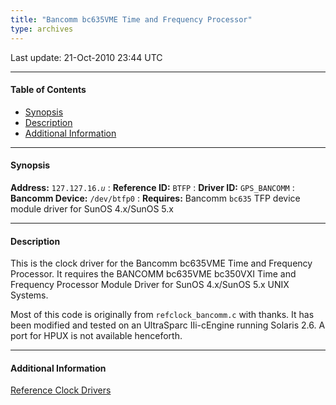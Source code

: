 ```yaml
---
title: "Bancomm bc635VME Time and Frequency Processor"
type: archives
---
```


Last update: 21-Oct-2010 23:44 UTC

* * *

#### Table of Contents

*   [Synopsis](/archives/drivers/driver16/#synopsis)
*   [Description](/archives/drivers/driver16/#description)
*   [Additional Information](/archives/drivers/driver16/#additional-information)

* * *

#### Synopsis

**Address:** <code>127.127.16._u_</code>
: **Reference ID:** `BTFP`
: **Driver ID:** `GPS_BANCOMM`
: **Bancomm Device:** `/dev/btfp0`
: **Requires:** Bancomm `bc635` TFP device module driver for SunOS 4.x/SunOS 5.x

* * *

#### Description

This is the clock driver for the Bancomm bc635VME Time and Frequency Processor. It requires the BANCOMM bc635VME bc350VXI Time and Frequency Processor Module Driver for SunOS 4.x/SunOS 5.x UNIX Systems.

Most of this code is originally from `refclock_bancomm.c` with thanks. It has been modified and tested on an UltraSparc IIi-cEngine running Solaris 2.6. A port for HPUX is not available henceforth.

* * *

#### Additional Information

[Reference Clock Drivers](/archives/4.2.8-series/refclock)

